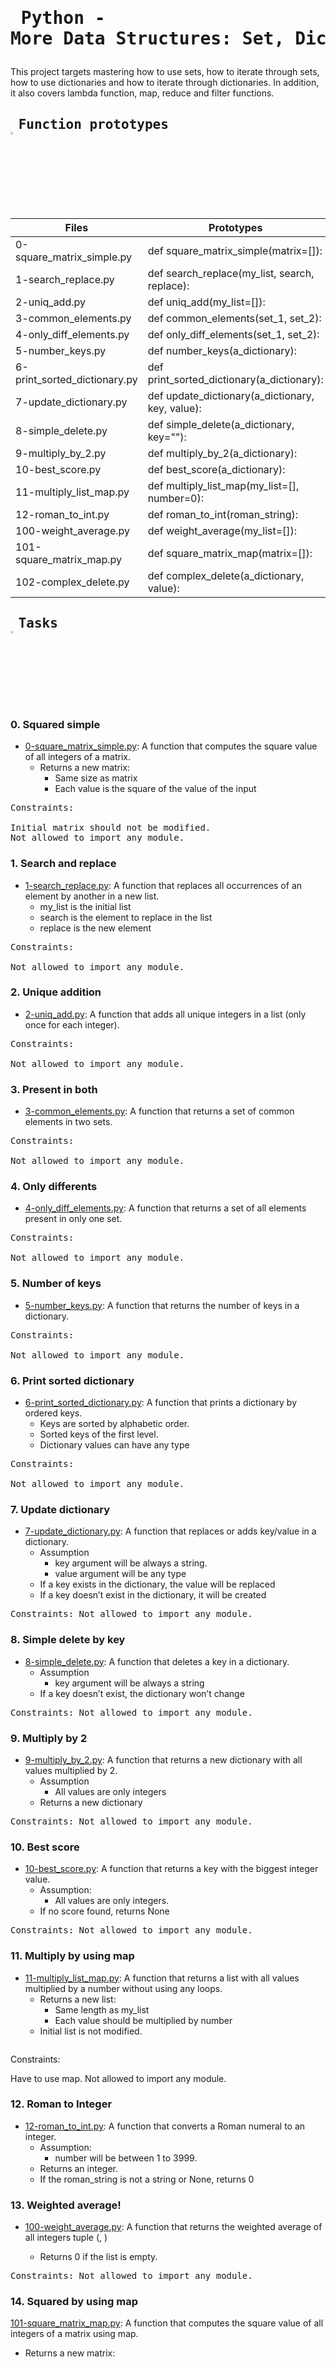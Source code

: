 # <pre> Python - More Data Structures: Set, Dictionary </pre>
This project targets mastering how to use sets, how to iterate through sets, how to use dictionaries and how to iterate through dictionaries. In addition, it also covers lambda function, map, reduce and filter functions.
## <pre> Function prototypes    <img src="https://user-images.githubusercontent.com/107026397/209424557-72ec9e7b-8f5a-4c69-9136-2629ca6d2ab0.svg" width = 3% height= 3%> </pre>
| Files  | Prototypes |
| ------------- | ------------- |
| 0-square_matrix_simple.py| def square_matrix_simple(matrix=[]):|
|1-search_replace.py|def search_replace(my_list, search, replace):|
|2-uniq_add.py | def uniq_add(my_list=[]):|
|3-common_elements.py |def common_elements(set_1, set_2): |
|4-only_diff_elements.py  |def only_diff_elements(set_1, set_2): |
|5-number_keys.py|def number_keys(a_dictionary):|
|6-print_sorted_dictionary.py|def print_sorted_dictionary(a_dictionary):|
|7-update_dictionary.py| def update_dictionary(a_dictionary, key, value):|
|8-simple_delete.py|def simple_delete(a_dictionary, key=""):|
|9-multiply_by_2.py|def multiply_by_2(a_dictionary):|
|10-best_score.py|def best_score(a_dictionary):|
|11-multiply_list_map.py|def multiply_list_map(my_list=[], number=0):|
|12-roman_to_int.py|def roman_to_int(roman_string):|
|100-weight_average.py|def weight_average(my_list=[]):|
|101-square_matrix_map.py| def square_matrix_map(matrix=[]): |
|102-complex_delete.py|def complex_delete(a_dictionary, value):|

## <pre> Tasks   <img src="https://user-images.githubusercontent.com/107026397/209425131-1d190ca6-b53b-49a9-b00a-6d697c9e4473.svg" height=3% width=3%></pre>
### 0. Squared simple
* [0-square_matrix_simple.py](https://github.com/Bezawork-pr/alx-higher_level_programming/blob/master/0x04-python-more_data_structures/0-square_matrix_simple.py): A function that computes the square value of all integers of a matrix.
  * Returns a new matrix:
    * Same size as matrix
    * Each value is the square of the value of the input  
<pre>
Constraints:

Initial matrix should not be modified.
Not allowed to import any module.
</pre>
### 1. Search and replace
* [1-search_replace.py](https://github.com/Bezawork-pr/alx-higher_level_programming/blob/master/0x04-python-more_data_structures/1-search_replace.py): A function that replaces all occurrences of an element by another in a new list.
   * my_list is the initial list
   * search is the element to replace in the list
   * replace is the new element
<pre>
Constraints:

Not allowed to import any module.
</pre>
### 2. Unique addition
* [2-uniq_add.py](https://github.com/Bezawork-pr/alx-higher_level_programming/blob/master/0x04-python-more_data_structures/2-uniq_add.py): A function that adds all unique integers in a list (only once for each integer).
<pre>
Constraints:

Not allowed to import any module.
</pre>
### 3. Present in both
* [3-common_elements.py](https://github.com/Bezawork-pr/alx-higher_level_programming/blob/master/0x04-python-more_data_structures/3-common_elements.py): A function that returns a set of common elements in two sets.
<pre>
Constraints:

Not allowed to import any module.
</pre>
### 4. Only differents
* [4-only_diff_elements.py](https://github.com/Bezawork-pr/alx-higher_level_programming/blob/master/0x04-python-more_data_structures/4-only_diff_elements.py): A function that returns a set of all elements present in only one set.
<pre>
Constraints:

Not allowed to import any module.
</pre>
### 5. Number of keys
* [5-number_keys.py](https://github.com/Bezawork-pr/alx-higher_level_programming/blob/master/0x04-python-more_data_structures/5-number_keys.py): A function that returns the number of keys in a dictionary.
<pre>
Constraints:

Not allowed to import any module.
</pre>
### 6. Print sorted dictionary
* [6-print_sorted_dictionary.py](https://github.com/Bezawork-pr/alx-higher_level_programming/blob/master/0x04-python-more_data_structures/6-print_sorted_dictionary.py): A function that prints a dictionary by ordered keys.
   * Keys are sorted by alphabetic order.
   * Sorted keys of the first level.
   * Dictionary values can have any type
<pre>
Constraints:

Not allowed to import any module.
</pre>
### 7. Update dictionary
* [7-update_dictionary.py](https://github.com/Bezawork-pr/alx-higher_level_programming/blob/master/0x04-python-more_data_structures/7-update_dictionary.py): A function that replaces or adds key/value in a dictionary.
   * Assumption
     * key argument will be always a string.
     * value argument will be any type
   * If a key exists in the dictionary, the value will be replaced
   * If a key doesn’t exist in the dictionary, it will be created
<pre>
Constraints: Not allowed to import any module.
</pre>
### 8. Simple delete by key
* [8-simple_delete.py](https://github.com/Bezawork-pr/alx-higher_level_programming/blob/master/0x04-python-more_data_structures/8-simple_delete.py): A function that deletes a key in a dictionary.
   * Assumption
      * key argument will be always a string
   * If a key doesn’t exist, the dictionary won’t change
<pre>
Constraints: Not allowed to import any module.
</pre> 
### 9. Multiply by 2
* [9-multiply_by_2.py](https://github.com/Bezawork-pr/alx-higher_level_programming/blob/master/0x04-python-more_data_structures/9-multiply_by_2.py): A function that returns a new dictionary with all values multiplied by 2.
   * Assumption
      * All values are only integers 
   * Returns a new dictionary
<pre>
Constraints: Not allowed to import any module.
</pre> 
### 10. Best score
* [10-best_score.py](https://github.com/Bezawork-pr/alx-higher_level_programming/blob/master/0x04-python-more_data_structures/10-best_score.py): A function that returns a key with the biggest integer value.
   * Assumption:
     * All values are only integers.
   * If no score found, returns None 
 <pre>
Constraints: Not allowed to import any module.
</pre> 
### 11. Multiply by using map
* [11-multiply_list_map.py](https://github.com/Bezawork-pr/alx-higher_level_programming/blob/master/0x04-python-more_data_structures/11-multiply_list_map.py): A function that returns a list with all values multiplied by a number without using any loops.
   * Returns a new list:
      * Same length as my_list
      * Each value should be multiplied by number
   * Initial list is not modified.
   <pre>
Constraints:

Have to use map.
Not allowed to import any module.
</pre>
### 12. Roman to Integer
* [12-roman_to_int.py](https://github.com/Bezawork-pr/alx-higher_level_programming/blob/master/0x04-python-more_data_structures/12-roman_to_int.py): A function  that converts a Roman numeral to an integer.
   * Assumption:
      * number will be between 1 to 3999.
   *  Returns an integer.
   *  If the roman_string is not a string or None, returns 0
 ### 13. Weighted average!
 * [100-weight_average.py](https://github.com/Bezawork-pr/alx-higher_level_programming/blob/master/0x04-python-more_data_structures/100-weight_average.py): A function that returns the weighted average of all integers tuple (<score>, <weight>)
    * Returns 0 if the list is empty.
  <pre>
Constraints: Not allowed to import any module.
</pre>
 ### 14. Squared by using map
 [101-square_matrix_map.py](https://github.com/Bezawork-pr/alx-higher_level_programming/blob/master/0x04-python-more_data_structures/101-square_matrix_map.py): A function that computes the square value of all integers of a matrix using map.
 * Returns a new matrix:
 
 


 
       






[]()
[]()



   


